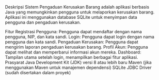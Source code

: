 Deskripsi
Sistem Pengaduan Kerusakan Barang adalah aplikasi berbasis Java yang memungkinkan pengguna untuk melaporkan kerusakan barang. Aplikasi ini menggunakan database SQLite untuk menyimpan data pengguna dan pengaduan kerusakan.

Fitur
Registrasi Pengguna: Pengguna dapat mendaftar dengan nama pengguna, NIP, dan kata sandi.
Login: Pengguna dapat login dengan nama pengguna dan kata sandi.
Pengaduan Kerusakan: Pengguna dapat mengirim laporan pengaduan kerusakan barang.
Profil Akun: Pengguna dapat melihat dan memperbarui informasi akun mereka.
Dashboard: Tampilan utama setelah login, menampilkan berbagai fitur aplikasi.
Prasyarat
Java Development Kit (JDK) versi 8 atau lebih baru
Maven (jika menggunakan Maven untuk manajemen dependensi)
SQLite JDBC Driver (sudah disertakan dalam proyek)
